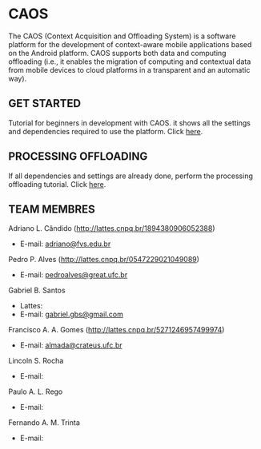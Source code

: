 # CAOS
The CAOS (Context Acquisition and Offloading System) is a software platform for the development of context-aware mobile applications based on the Android platform. CAOS supports both data and computing offloading (i.e., it enables the migration of computing and contextual data from mobile devices to cloud platforms in a transparent and an automatic way).

## **GET STARTED**

Tutorial for beginners in development with CAOS. it shows all the settings and dependencies required to use the platform. Click [here](Get_Started.md).

## **PROCESSING OFFLOADING**

If all dependencies and settings are already done, perform the processing offloading tutorial. Click [here](Processing.md).

## **TEAM MEMBRES**

Adriano L. Cândido (http://lattes.cnpq.br/1894380906052388)
- E-mail: adriano@fvs.edu.br

Pedro P. Alves (http://lattes.cnpq.br/0547229021049089)
- E-mail: pedroalves@great.ufc.br


Gabriel B. Santos 
- Lattes: 
- E-mail: gabriel.gbs@gmail.com 

Francisco A. A. Gomes (http://lattes.cnpq.br/5271246957499974)
- E-mail: almada@crateus.ufc.br

Lincoln S. Rocha 
- E-mail: 

Paulo A. L. Rego 
- E-mail: 

Fernando A. M. Trinta 
- E-mail: 


